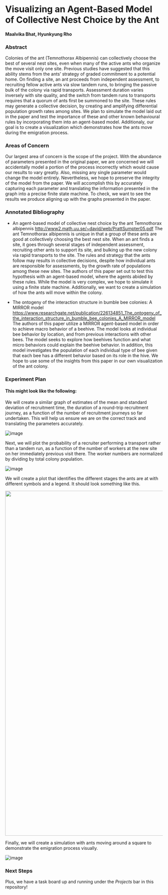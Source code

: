 
# Visualizing an Agent-Based Model of Collective Nest Choice by the Ant 
#### Maalvika Bhat, Hyunkyung Rho

### Abstract
Colonies of the ant (Temnothorax Albipennis) can collectively choose the best of several nest sites, even when many of the active ants who organize the move visit only one site. Previous studies have suggested that this ability stems from the ants’ strategy of graded commitment to a potential home. On finding a site, an ant proceeds from independent assessment, to recruiting fellow active ants via slow tandem runs, to bringing the passive bulk of the colony via rapid transports. Assessment duration varies inversely with site quality, and the switch from tandem runs to transports requires that a quorum of ants first be summoned to the site. These rules may generate a collective decision, by creating and amplifying differential population growth rates among sites. We plan to simulate the model laid out in the paper and test the importance of these and other known behavioural rules by incorporating them into an agent-based model. Additionaly, our goal is to create a visualization which demonstrates how the ants move during the emigration process. 

### Areas of Concern
Our largest area of concern is the scope of the project. With the abundance of parameters presented in the original paper, we are concerned we will accidentally model a portion of the process incorrectly which would cause our results to vary greatly. Also, missing any single parameter would change the model entirely. Nevertheless, we hope to preserve the integrity of the model from the paper. We will accomplish this by accurately capturing each parameter and translating the information presented in the graph into a precise finite state machine. To check, we want to see the results we produce aligning up with the graphs presented in the paper. 

### Annotated Bibliography 

- An agent-based model of collective nest choice by the ant Temnothorax albipennis
http://www2.math.uu.se/~david/web/PrattSumpter05.pdf
The ant Temnothorax albipennis is unique in that a group of these ants are good at collectively choosing the best nest site. When an ant finds a site, it goes through several stages of independent assessment, recruiting other ants to support its site, and bulking up the new colony via rapid transports to the site. The rules and strategy that the ants follow may results in collective decisions, despite how individual ants are responsible for assessments, by the growth rate of populations among these new sites. The authors of this paper set out to test this hypothesis with an agent-based model, where the agents abided by these rules. While the model is very complex, we hope to simulate it using a finite state machine. Additionally, we want to create a simulation of how the ants will move within the colony. 

- The ontogeny of the interaction structure in bumble bee colonies: A MIRROR model  
https://www.researchgate.net/publication/226134851_The_ontogeny_of_the_interaction_structure_in_bumble_bee_colonies_A_MIRROR_model
The authors of this paper utilize a MIRROR agent-based model in order to achieve macro behavior of a beehive. The model looks at individual bee behavior by location, and from previous interactions with other bees. The model seeks to explore how beehives function and what micro behaviors could explain the beehive behavior. In addition, this model investigates the population of each individual type of bee given that each bee has a different behavior based on its role in the hive. We hope to use some of the insights from this paper in our own visualization of the ant colony.
 
### Experiment Plan


#### This might look like the following: 

We will create a similar graph of estimates of the mean and standard deviation of recruitment time, the duration of a round-trip recruitment journey, as a function of the
number of recruitment journeys so far undertaken. This will help us ensure we are on the correct track and translating the parameters accurately.

![image](https://github.com/maalvikabhat/agent-based-ant-colony/blob/main/normalizednest.PNG)

Next, we will plot the probability of a recruiter performing a transport rather than a tandem run, as a function of the number of workers at the new site on her immediately previous visit there. The worker numbers are normalized by dividing by total colony population. 

![image](https://github.com/maalvikabhat/agent-based-ant-colony/blob/main/recnumber.PNG)

We will create a plot that identifies the different stages the ants are at with different symbols and a legend. It should look something like this.

<img src="https://github.com/maalvikabhat/agent-based-ant-colony/blob/main/253176697_2983341461929021_3787379295825093977_n.jpg" width="800" height="1100">

Finally, we will create a simulation with ants moving around a square to demonstrate the emigration process visually. 

![image](https://github.com/maalvikabhat/agent-based-ant-colony/blob/main/256168034_956707494925267_2335244230622024383_n.jpg)


### Next Steps
Plus, we have a task board up and running under the *Projects* bar in this repository!
